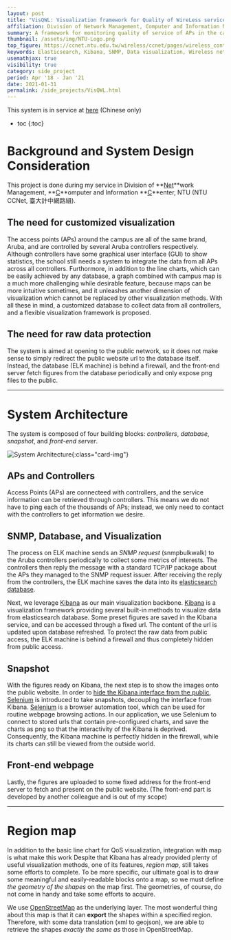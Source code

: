 ```yaml
---
layout: post
title: "VisQWL: Visualization framework for Quality of WireLess service"
affiliation: Division of Network Management, Computer and Information Networking Center, NTU 
summary: A framework for monitoring quality of service of APs in the campus
thumbnail: /assets/img/NTU-Logo.png
top_figure: https://ccnet.ntu.edu.tw/wireless/ccnet/pages/wireless_content/upload_imgs/NumUserMap_Main.png
keywords: Elasticsearch, Kibana, SNMP, Data visualization, Wireless network, Openstreetmap
usemathjax: true
visibility: true
category: side_project
period: Apr '18 - Jan '21
date: 2021-01-31
permalink: /side_projects/VisQWL.html
---
```


This system is in service at [here](https://ccnet.ntu.edu.tw/wireless/) (Chinese only)

- toc 
{:toc}

# Background and System Design Consideration
This project is done during my service in Division of **<u>Net</u>**work Management, **<u>C</u>**omputer and Information **<u>C</u>**enter, NTU (NTU CCNet, 臺大計中網路組).

## The need for customized visualization
The access points (APs) around the campus are all of the same brand, Aruba, and are controlled by several Aruba controllers respectively. 
Although controllers have some graphical user interface (GUI) to show statistics, the school still needs a system to integrate the data from all APs across all controllers. 
Furthormore, in addition to the line charts, which can be easily achieved by any database, a graph combined with campus map is a much more challenging while desirable feature,
because maps can be more intuitive sometimes, and it unleashes another dimension of visualization which cannot be replaced by other visualization methods. 
With all these in mind, a customized database to collect data from all controllers, and a flexible visualization framework is proposed.

## The need for raw data protection
The system is aimed at opening to the public network, so it does not make sense to simply redirect the public website url to the database itself.
Instead, the database (ELK machine) is behind a firewall, and the front-end server fetch figures from the database periodically and only expose png files to the public.

---

# System Architecture
The system is composed of four building blocks: *controllers*, *database*, *snapshot*, and *front-end server*.

![System Architecture](/side_projects/VisQWL.png){:class="card-img"}

## APs and Controllers
Access Points (APs) are connecteed with controllers, and the service information can be retrieved through controllers.
This means we do not have to ping each of the thousands of APs; instead, we only need to contact with the controllers to get information we desire.

## SNMP, Database, and Visualization
The process on ELK machine sends an *SNMP request* (snmpbulkwalk) to the Aruba controllers periodically to collect some metrics of interests.
The controllers then reply the message with a standard TCP/IP package about the APs they managed to the SNMP request issuer.
After receiving the reply from the controllers, the ELK machine saves the data into its [elasticsearch database](https://www.elastic.co/elasticsearch/).

Next, we leverage [Kibana](https://www.elastic.co/kibana) as our main visualization backbone.
[Kibana](https://www.elastic.co/kibana) is a visualization framework providing several built-in methods to visualize data from elasticsearch database.
Some preset figures are saved in the Kibana service, and can be accessed through a fixed url.
The content of the url is updated upon database refreshed.
To protect the raw data from public access, the ELK machine is behind a firewall and thus completely hidden from public access.

## Snapshot
With the figures ready on Kibana, the next step is to show the images onto the public website.
In order to [hide the Kibana interface from the public](#the-need-for-raw-data-protection), [Selenium](https://www.selenium.dev/) is introduced to take snapshots, decoupling the interface from Kibana.
[Selenium](https://www.selenium.dev/) is a browser automation tool, which can be used for routine webpage browsing actions.
In our application, we use Selenium to connect to stored urls that contain pre-configured charts, and save the charts as png so that the interactivity of the Kibana is deprived.
Consequently, the Kibana machine is perfectly hidden in the firewall, while its charts can still be viewed from the outside world.

## Front-end webpage
Lastly, the figures are uploaded to some fixed address for the front-end server to fetch and present on the public website.
(The front-end part is developed by another colleague and is out of my scope)

---

# Region map
In addition to the basic line chart for QoS visualization, integration with map is what make this work 
Despite that Kibana has already provided plenty of useful visualization methods, one of its features, *region map*, still takes some efforts to complete.
To be more specific, our ultimate goal is to draw some meaningful and easily-readable blocks onto a map, so we must define *the geometry of the shapes* on the map first.
The geometries, of course, do not come in handy and take some efforts to acquire.

We use [OpenStreetMap](https://openstreetmap.org) as the underlying layer.
The most wonderful thing about this map is that it can **export** the shapes within a specified region.
Therefore, with some data translation (xml to geojson), we are able to retrieve the shapes *exactly the same as* those in OpenStreetMap.

<!--
    Comments here ...
-->
